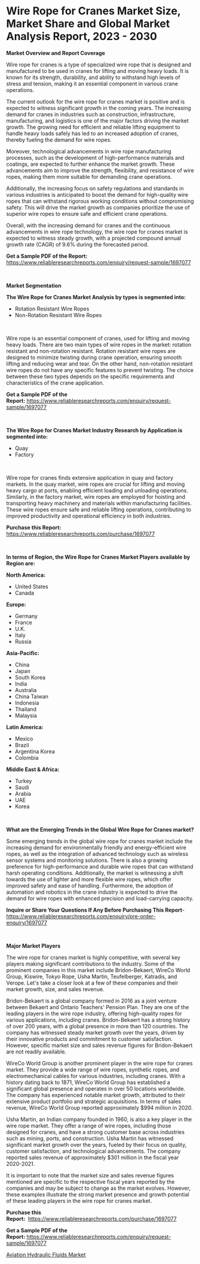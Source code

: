 <p><h1>Wire Rope for Cranes Market Size, Market Share and Global Market Analysis Report, 2023 - 2030</h1></p><p><strong>Market Overview and Report Coverage</strong></p>
<p><p>Wire rope for cranes is a type of specialized wire rope that is designed and manufactured to be used in cranes for lifting and moving heavy loads. It is known for its strength, durability, and ability to withstand high levels of stress and tension, making it an essential component in various crane operations.</p><p>The current outlook for the wire rope for cranes market is positive and is expected to witness significant growth in the coming years. The increasing demand for cranes in industries such as construction, infrastructure, manufacturing, and logistics is one of the major factors driving the market growth. The growing need for efficient and reliable lifting equipment to handle heavy loads safely has led to an increased adoption of cranes, thereby fueling the demand for wire ropes.</p><p>Moreover, technological advancements in wire rope manufacturing processes, such as the development of high-performance materials and coatings, are expected to further enhance the market growth. These advancements aim to improve the strength, flexibility, and resistance of wire ropes, making them more suitable for demanding crane operations.</p><p>Additionally, the increasing focus on safety regulations and standards in various industries is anticipated to boost the demand for high-quality wire ropes that can withstand rigorous working conditions without compromising safety. This will drive the market growth as companies prioritize the use of superior wire ropes to ensure safe and efficient crane operations.</p><p>Overall, with the increasing demand for cranes and the continuous advancements in wire rope technology, the wire rope for cranes market is expected to witness steady growth, with a projected compound annual growth rate (CAGR) of 9.6% during the forecasted period.</p></p>
<p><strong>Get a Sample PDF of the Report:</strong> <a href="https://www.reliableresearchreports.com/enquiry/request-sample/1697077">https://www.reliableresearchreports.com/enquiry/request-sample/1697077</a></p>
<p>&nbsp;</p>
<p><strong>Market Segmentation</strong></p>
<p><strong>The Wire Rope for Cranes Market Analysis by types is segmented into:</strong></p>
<p><ul><li>Rotation Resistant Wire Ropes</li><li>Non-Rotation Resistant Wire Ropes</li></ul></p>
<p>&nbsp;</p>
<p><p>Wire rope is an essential component of cranes, used for lifting and moving heavy loads. There are two main types of wire ropes in the market: rotation resistant and non-rotation resistant. Rotation resistant wire ropes are designed to minimize twisting during crane operation, ensuring smooth lifting and reducing wear and tear. On the other hand, non-rotation resistant wire ropes do not have any specific features to prevent twisting. The choice between these two types depends on the specific requirements and characteristics of the crane application.</p></p>
<p><strong>Get a Sample PDF of the Report:</strong>&nbsp;<a href="https://www.reliableresearchreports.com/enquiry/request-sample/1697077">https://www.reliableresearchreports.com/enquiry/request-sample/1697077</a></p>
<p>&nbsp;</p>
<p><strong>The Wire Rope for Cranes Market Industry Research by Application is segmented into:</strong></p>
<p><ul><li>Quay</li><li>Factory</li></ul></p>
<p>&nbsp;</p>
<p><p>Wire rope for cranes finds extensive application in quay and factory markets. In the quay market, wire ropes are crucial for lifting and moving heavy cargo at ports, enabling efficient loading and unloading operations. Similarly, in the factory market, wire ropes are employed for hoisting and transporting heavy machinery and materials within manufacturing facilities. These wire ropes ensure safe and reliable lifting operations, contributing to improved productivity and operational efficiency in both industries.</p></p>
<p><strong>Purchase this Report:</strong>&nbsp; <a href="https://www.reliableresearchreports.com/purchase/1697077">https://www.reliableresearchreports.com/purchase/1697077</a></p>
<p>&nbsp;</p>
<p><strong>In terms of Region, the Wire Rope for Cranes Market Players available by Region are:</strong></p>
<p>
    <p> <strong> North America: </strong>
        <ul>
            <li>United States</li>
            <li>Canada</li>
        </ul>
        </p> 
    <p> <strong> Europe: </strong>
        <ul>
            <li>Germany</li>
            <li>France</li>
            <li>U.K.</li>
            <li>Italy</li>
            <li>Russia</li>
        </ul>
        </p> 
    <p> <strong> Asia-Pacific: </strong>
        <ul>
            <li>China</li>
            <li>Japan</li>
            <li>South Korea</li>
            <li>India</li>
            <li>Australia</li>
            <li>China Taiwan</li>
            <li>Indonesia</li>
            <li>Thailand</li>
            <li>Malaysia</li>
        </ul>
        </p> 
    <p> <strong> Latin America: </strong>
        <ul>
            <li>Mexico</li>
            <li>Brazil</li>
            <li>Argentina Korea</li>
            <li>Colombia</li>
        </ul>
        </p> 
    <p> <strong> Middle East & Africa: </strong>
        <ul>
            <li>Turkey</li>
            <li>Saudi</li>
            <li>Arabia</li>
            <li>UAE</li>
            <li>Korea</li>
        </ul>
    </p>
    </p>
<p>&nbsp;</p>
<p><strong>What are the Emerging Trends in the Global Wire Rope for Cranes market?</strong></p>
<p><p>Some emerging trends in the global wire rope for cranes market include the increasing demand for environmentally friendly and energy-efficient wire ropes, as well as the integration of advanced technology such as wireless sensor systems and monitoring solutions. There is also a growing preference for high-performance and durable wire ropes that can withstand harsh operating conditions. Additionally, the market is witnessing a shift towards the use of lighter and more flexible wire ropes, which offer improved safety and ease of handling. Furthermore, the adoption of automation and robotics in the crane industry is expected to drive the demand for wire ropes with enhanced precision and load-carrying capacity.</p></p>
<p><strong>Inquire or Share Your Questions If Any Before Purchasing This Report</strong>- <a href="https://www.reliableresearchreports.com/enquiry/pre-order-enquiry/1697077">https://www.reliableresearchreports.com/enquiry/pre-order-enquiry/1697077</a></p>
<p>&nbsp;</p>
<p><strong>Major Market Players</strong></p>
<p><p>The wire rope for cranes market is highly competitive, with several key players making significant contributions to the industry. Some of the prominent companies in this market include Bridon-Bekaert, WireCo World Group, Kiswire, Tokyo Rope, Usha Martin, Teufelberger, Katradis, and Verope. Let's take a closer look at a few of these companies and their market growth, size, and sales revenue.</p><p>Bridon-Bekaert is a global company formed in 2016 as a joint venture between Bekaert and Ontario Teachers' Pension Plan. They are one of the leading players in the wire rope industry, offering high-quality ropes for various applications, including cranes. Bridon-Bekaert has a strong history of over 200 years, with a global presence in more than 120 countries. The company has witnessed steady market growth over the years, driven by their innovative products and commitment to customer satisfaction. However, specific market size and sales revenue figures for Bridon-Bekaert are not readily available.</p><p>WireCo World Group is another prominent player in the wire rope for cranes market. They provide a wide range of wire ropes, synthetic ropes, and electromechanical cables for various industries, including cranes. With a history dating back to 1871, WireCo World Group has established a significant global presence and operates in over 50 locations worldwide. The company has experienced notable market growth, attributed to their extensive product portfolio and strategic acquisitions. In terms of sales revenue, WireCo World Group reported approximately $994 million in 2020.</p><p>Usha Martin, an Indian company founded in 1960, is also a key player in the wire rope market. They offer a range of wire ropes, including those designed for cranes, and have a strong customer base across industries such as mining, ports, and construction. Usha Martin has witnessed significant market growth over the years, fueled by their focus on quality, customer satisfaction, and technological advancements. The company reported sales revenue of approximately $301 million in the fiscal year 2020-2021.</p><p>It is important to note that the market size and sales revenue figures mentioned are specific to the respective fiscal years reported by the companies and may be subject to change as the market evolves. However, these examples illustrate the strong market presence and growth potential of these leading players in the wire rope for cranes market.</p></p>
<p><strong>Purchase this Report:</strong>&nbsp;&nbsp;<a href="https://www.reliableresearchreports.com/purchase/1697077">https://www.reliableresearchreports.com/purchase/1697077</a></p>
<p></p>
<p><strong>Get a Sample PDF of the Report:</strong>&nbsp;<a href="https://www.reliableresearchreports.com/enquiry/request-sample/1697077">https://www.reliableresearchreports.com/enquiry/request-sample/1697077</a></p>
<p><p><a href="https://github.com/NorbertYates/Market-Research-Report-List-2/blob/main/aviation-hydraulic-fluids-market.md">Aviation Hydraulic Fluids Market</a></p></p>